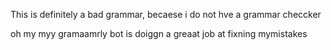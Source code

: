 This is definitely a bad grammar, becaese i do not hve a grammar checcker

oh my myy gramaamrly bot is doiggn a greaat job at fixning mymistakes
